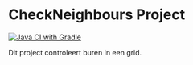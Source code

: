 # CheckNeighbours Project

[![Java CI with Gradle](https://github.com/KULeuven-Diepenbeek/ses-opdrachten-deel-1-2425-Benjamin-sa/actions/workflows/ci.yml/badge.svg)](https://github.com/KULeuven-Diepenbeek/ses-opdrachten-deel-1-2425-Benjamin-sa/actions/workflows/ci.yml)

Dit project controleert buren in een grid.
